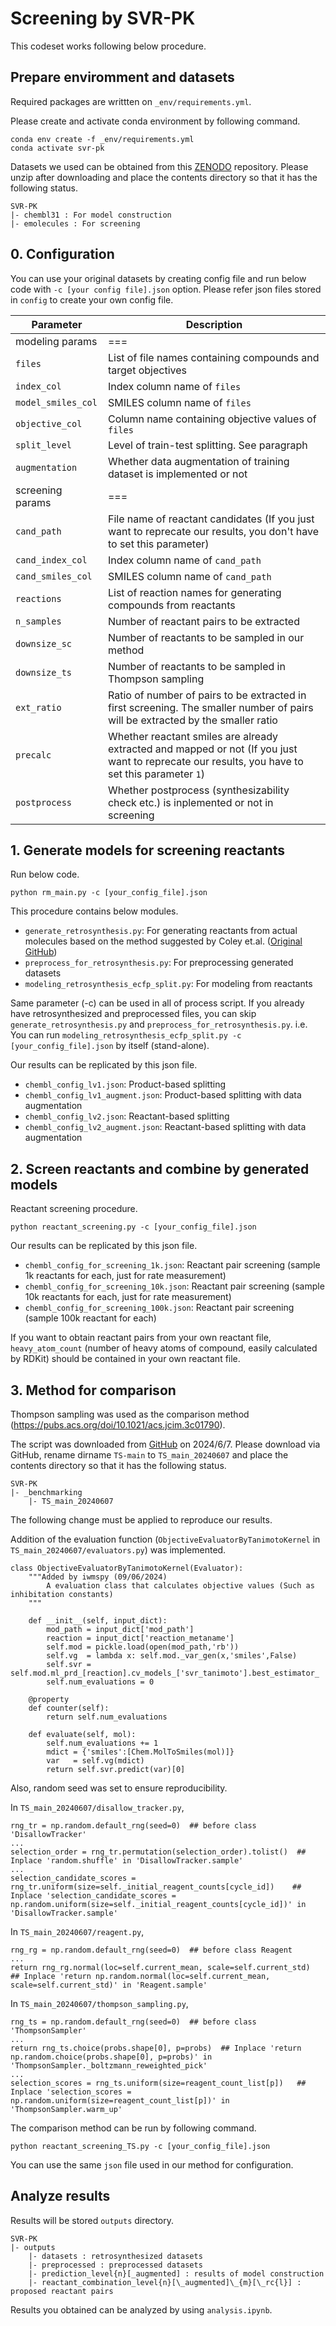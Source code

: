 # Screening by SVR-PK

This codeset works following below procedure.

## Prepare enviromment and datasets

Required packages are writtten on <code>_env/requirements.yml</code>.

Please create and activate conda environment by following command.

```
conda env create -f _env/requirements.yml
conda activate svr-pk
```

Datasets we used can be obtained from this [ZENODO](https://doi.org/10.5281/zenodo.14729011) repository. Please unzip after downloading and place the contents directory so that it has the following status.
```
SVR-PK
|- chembl31 : For model construction
|- emolecules : For screening
```


## 0. Configuration
You can use your original datasets by creating config file and run below code with <code>-c [your config file].json</code> option. Please refer json files stored in <code>config</code> to create your own config file. 

|Parameter|Description|
|----|----|
|modeling params| === |
|<code>files</code>|List of file names containing compounds and target objectives|
|<code>index_col</code>|Index column name of <code>files</code>|
|<code>model_smiles_col</code>|SMILES column name of <code>files</code>|
|<code>objective_col</code>|Column name containing objective values of <code>files</code>|
|<code>split_level</code>|Level of train-test splitting. See paragraph|
|<code>augmentation</code>|Whether data augmentation of training dataset is implemented or not|
|screening params| === |
|<code>cand_path</code>|File name of reactant candidates (If you just want to reprecate our results, you don't have to set this parameter)|
|<code>cand_index_col</code>|Index column name of <code>cand_path</code>|
|<code>cand_smiles_col</code>|SMILES column name of <code>cand_path</code>|
|<code>reactions</code>|List of reaction names for generating compounds from reactants|
|<code>n_samples</code>|Number of reactant pairs to be extracted|
|<code>downsize_sc</code>|Number of reactants to be sampled in our method|
|<code>downsize_ts</code>|Number of reactants to be sampled in Thompson sampling|
|<code>ext_ratio</code>|Ratio of number of pairs to be extracted in first screening. The smaller number of pairs will be extracted by the smaller ratio|
|<code>precalc</code>|Whether reactant smiles are already extracted and mapped or not (If you just want to reprecate our results, you have to set this parameter <code>1</code>)|
|<code>postprocess</code>|Whether postprocess (synthesizability check etc.) is inplemented or not in screening|

## 1. Generate models for screening reactants

Run below code.

```
python rm_main.py -c [your_config_file].json
```

This procedure contains below modules.

* <code>generate_retrosynthesis.py</code>: For generating reactants from actual molecules based on the method suggested by Coley et.al. ([Original GitHub](https://github.com/connorcoley/retrosim))
* <code>preprocess_for_retrosynthesis.py</code>: For preprocessing generated datasets
* <code>modeling_retrosynthesis_ecfp_split.py</code>: For modeling from reactants

Same parameter (-c) can be used in all of process script. If you already have retrosynthesized and preprocessed files, you can skip <code>generate_retrosynthesis.py</code> and <code>preprocess_for_retrosynthesis.py</code>. i.e. You can run <code>modeling_retrosynthesis_ecfp_split.py -c [your_config_file].json</code> by itself (stand-alone).

Our results can be replicated by this json file.

* <code>chembl_config_lv1.json</code>: Product-based splitting
* <code>chembl_config_lv1_augment.json</code>: Product-based splitting with data augmentation
* <code>chembl_config_lv2.json</code>: Reactant-based splitting
* <code>chembl_config_lv2_augment.json</code>: Reactant-based splitting with data augmentation

## 2. Screen reactants and combine by generated models

Reactant screening procedure. 

```
python reactant_screening.py -c [your_config_file].json
```

Our results can be replicated by this json file.

* <code>chembl_config_for_screening_1k.json</code>: Reactant pair screening (sample 1k reactants for each, just for rate measurement)
* <code>chembl_config_for_screening_10k.json</code>: Reactant pair screening (sample 10k reactants for each, just for rate measurement)
* <code>chembl_config_for_screening_100k.json</code>: Reactant pair screening (sample 100k reactant for each)

If you want to obtain reactant pairs from your own reactant file, <code>heavy_atom_count</code> (number of heavy atoms of compound, easily calculated by RDKit) should be contained in your own reactant file.

## 3. Method for comparison

Thompson sampling was used as the comparison method (https://pubs.acs.org/doi/10.1021/acs.jcim.3c01790).

The script was downloaded from [GitHub](https://github.com/PatWalters/TS) on 2024/6/7. Please download via GitHub, rename dirname <code>TS-main</code> to <code>TS_main_20240607</code> and place the contents directory so that it has the following status.
```
SVR-PK
|- _benchmarking
    |- TS_main_20240607
```

The following change must be applied to reproduce our results.

Addition of the evaluation function (<code>ObjectiveEvaluatorByTanimotoKernel</code> in <code>TS_main_20240607/evaluators.py</code>) was implemented.
```
class ObjectiveEvaluatorByTanimotoKernel(Evaluator):
    """Added by iwmspy (09/06/2024)
        A evaluation class that calculates objective values (Such as inhibitation constants)
    """

    def __init__(self, input_dict):
        mod_path = input_dict['mod_path']
        reaction = input_dict['reaction_metaname']
        self.mod = pickle.load(open(mod_path,'rb'))
        self.vg  = lambda x: self.mod._var_gen(x,'smiles',False)
        self.svr = self.mod.ml_prd_[reaction].cv_models_['svr_tanimoto'].best_estimator_
        self.num_evaluations = 0

    @property
    def counter(self):
        return self.num_evaluations

    def evaluate(self, mol):
        self.num_evaluations += 1
        mdict = {'smiles':[Chem.MolToSmiles(mol)]}
        var   = self.vg(mdict)
        return self.svr.predict(var)[0]
```

Also, random seed was set to ensure reproducibility.

In <code>TS_main_20240607/disallow_tracker.py</code>,
```
rng_tr = np.random.default_rng(seed=0)  ## before class 'DisallowTracker'
...
selection_order = rng_tr.permutation(selection_order).tolist()  ## Inplace 'random.shuffle' in 'DisallowTracker.sample'
...
selection_candidate_scores = rng_tr.uniform(size=self._initial_reagent_counts[cycle_id])    ## Inplace 'selection_candidate_scores = np.random.uniform(size=self._initial_reagent_counts[cycle_id])' in 'DisallowTracker.sample'
```

In <code>TS_main_20240607/reagent.py</code>,
```
rng_rg = np.random.default_rng(seed=0)  ## before class Reagent
...
return rng_rg.normal(loc=self.current_mean, scale=self.current_std)  ## Inplace 'return np.random.normal(loc=self.current_mean, scale=self.current_std)' in 'Reagent.sample'
```

In <code>TS_main_20240607/thompson_sampling.py</code>,
```
rng_ts = np.random.default_rng(seed=0)  ## before class 'ThompsonSampler'
...
return rng_ts.choice(probs.shape[0], p=probs)  ## Inplace 'return np.random.choice(probs.shape[0], p=probs)' in 'ThompsonSampler._boltzmann_reweighted_pick'
...
selection_scores = rng_ts.uniform(size=reagent_count_list[p])   ## Inplace 'selection_scores = np.random.uniform(size=reagent_count_list[p])' in 'ThompsonSampler.warm_up'
```

The comparison method can be run by following command. 
```
python reactant_screening_TS.py -c [your_config_file].json
```

You can use the same <code>json</code> file used in our method for configuration.

## Analyze results
Results will be stored <code>outputs</code> directory.

```
SVR-PK
|- outputs
    |- datasets : retrosynthesized datasets
    |- preprocessed : preprocessed datasets
    |- prediction_level{n}[_augmented] : results of model construction
    |- reactant_combination_level{n}[\_augmented]\_{m}[\_rc{l}] : proposed reactant pairs
```

Results you obtained can be analyzed by using <code>analysis.ipynb</code>.
